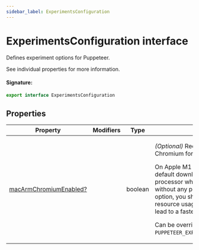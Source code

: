 ```yaml
---
sidebar_label: ExperimentsConfiguration
---
```


# ExperimentsConfiguration interface

Defines experiment options for Puppeteer.

See individual properties for more information.

#### Signature:

```typescript
export interface ExperimentsConfiguration
```

## Properties

| Property                                                                                | Modifiers | Type    | Description                                                                                                                                                                                                                                                                                                                                                                                                                                   | Default            |
| --------------------------------------------------------------------------------------- | --------- | ------- | --------------------------------------------------------------------------------------------------------------------------------------------------------------------------------------------------------------------------------------------------------------------------------------------------------------------------------------------------------------------------------------------------------------------------------------------- | ------------------ |
| [macArmChromiumEnabled?](./puppeteer.experimentsconfiguration.macarmchromiumenabled.md) |           | boolean | <p>_(Optional)_ Require Puppeteer to download Chromium for Apple M1.</p><p>On Apple M1 devices Puppeteer by default downloads the version for Intel's processor which runs via Rosetta. It works without any problems, however, with this option, you should get more efficient resource usage (CPU and RAM) that could lead to a faster execution time.</p><p>Can be overridden by <code>PUPPETEER_EXPERIMENTAL_CHROMIUM_MAC_ARM</code>.</p> | <code>false</code> |
